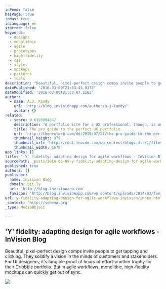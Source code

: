 ```yaml
---
inFeed: false
hasPage: true
inNav: true
inLanguage: en
starred: false
keywords:
  - designs
  - monolithic
  - agile
  - prototypes
  - high-fidelity
  - css
  - styles
  - mockups
  - patterns
  - tools
description: "Beautiful, pixel-perfect design comps invite people to get tapping and clicking. They solidify a vision in the minds of customers and stakeholders. For UI designers, it's tangible proof of hours of effort-another trophy for their Dribbble portfolio. But in agile workflows, monolithic, high-fidelity mockups can quickly get out of sync."
datePublished: '2016-03-09T21:53:43.037Z'
dateModified: '2016-03-09T21:53:07.216Z'
author:
  - name: A.J. Kandy
    url: 'http://blog.invisionapp.com/author/a-j-kandy/'
    avatar: {}
related:
  - score: 0.6193004847
    description: "A portfolio site for a UX professional, though, is unique because it's both. For UX and UI designers, your website is more than just descriptions of your work - it is your work. In a lot of cases, the site alone may determine whether or not you get hired, so do everything you can to make it perfect."
    title: The pro guide to the perfect UX portfolio
    url: 'http://thenextweb.com/dd/2015/07/27/the-pro-guide-to-the-perfect-ux-portfolio/'
    thumbnail_height: 879
    thumbnail_url: 'http://cdn1.tnwcdn.com/wp-content/blogs.dir/1/files/2015/07/portfolio.jpg'
    thumbnail_width: 1678
app_links: []
title: "'Y' fidelity: adapting design for agile workflows - InVision Blog"
sourcePath: _posts/2016-03-09-y-fidelity-adapting-design-for-agile-workflows-invision.md
published: true
authors: []
publisher:
  name: InVision Blog
  domain: bit.ly
  url: 'http://blog.invisionapp.com'
  favicon: 'http://blog.invisionapp.com/wp-content/uploads/2014/03/favicon.png'
url: y-fidelity-adapting-design-for-agile-workflows-invision/index.html
_context: 'http://schema.org'
_type: MediaObject

---
```

<article style=""><h1>'Y' fidelity: adapting design for agile workflows - InVision Blog</h1><p>Beautiful, pixel-perfect design comps invite people to get tapping and clicking. They solidify a vision in the minds of customers and stakeholders. For UI designers, it's tangible proof of hours of effort-another trophy for their Dribbble portfolio. But in agile workflows, monolithic, high-fidelity mockups can quickly get out of sync.</p><img src="https://s3-us-west-2.amazonaws.com/the-grid-img/p/b14c5cd99928f4eb2e095ce35845ef375428d6a5.jpg" /></article>